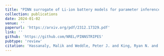 ```yaml
---
title: "PINN surrogate of Li-ion battery models for parameter inference. Part I: Implementation and multi-fidelity hierarchies for the single-particle model"
collection: publications
date: 2024-01-02
venue: ''
paperurl: 'https://arxiv.org/pdf/2312.17329.pdf'
link: ''
github: 'https://github.com/NREL/PINNSTRIPES'
pubtype: 'review'
citation: 'Hassanaly, Malik and Weddle, Peter J. and King, Ryan N. and De, Subhayan and Doostan, Alireza and Randall, Corey R. and Dufek, Eric J. and Colclasure, Andrew M. and Smith, Kandler. &quot;PINN surrogate of Li-ion battery models for parameter inference. Part I: Implementation and multi-fidelity hierarchies for the single-particle model.&quot; <i>Under Review</i>, 2024.'
---
```

